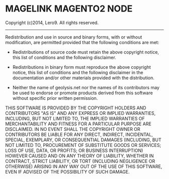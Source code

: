 MAGELINK MAGENTO2 NODE
======================

Copyright (c)2014, Lero9. 
All rights reserved.

----------------------------------------------------------------------------------------------------

Redistribution and use in source and binary forms, with or without modification, are permitted
provided that the following conditions are met:

+ Redistributions of source code must retain the above copyright notice, this list of conditions and the following disclaimer.

+ Redistributions in binary form must reproduce the above copyright notice, this list of conditions and the following disclaimer in the documentation and/or other materials provided with the distribution.

+ Neither the name of geolysis.net nor the names of its contributors may be used to endorse or promote products derived from this software without specific prior written permission.

THIS SOFTWARE IS PROVIDED BY THE COPYRIGHT HOLDERS AND CONTRIBUTORS "AS IS" AND ANY EXPRESS OR
IMPLIED WARRANTIES, INCLUDING, BUT NOT LIMITED TO, THE IMPLIED WARRANTIES OF MERCHANTABILITY AND
FITNESS FOR A PARTICULAR PURPOSE ARE DISCLAIMED. IN NO EVENT SHALL THE COPYRIGHT OWNER OR
CONTRIBUTORS BE LIABLE FOR ANY DIRECT, INDIRECT, INCIDENTAL, SPECIAL, EXEMPLARY, OR CONSEQUENTIAL
DAMAGES (INCLUDING, BUT NOT LIMITED TO, PROCUREMENT OF SUBSTITUTE GOODS OR SERVICES; LOSS OF USE,
DATA, OR PROFITS; OR BUSINESS INTERRUPTION) HOWEVER CAUSED AND ON ANY THEORY OF LIABILITY, WHETHER
IN CONTRACT, STRICT LIABILITY, OR TORT (INCLUDING NEGLIGENCE OR OTHERWISE) ARISING IN ANY WAY OUT
OF THE USE OF THIS SOFTWARE, EVEN IF ADVISED OF THE POSSIBILITY OF SUCH DAMAGE.
